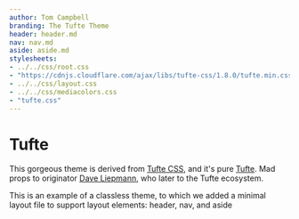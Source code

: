 ```yaml
---
author: Tom Campbell
branding: The Tufte Theme
header: header.md
nav: nav.md
aside: aside.md
stylesheets:
- ../../css/root.css
- "https://cdnjs.cloudflare.com/ajax/libs/tufte-css/1.8.0/tufte.min.css"
- ../../css/layout.css
- ../../css/mediacolors.css
- "tufte.css"
---
```

# Tufte

This gorgeous theme is derived from [Tufte CSS](https://edwardtufte.github.io/tufte-css/),
and it's pure [Tufte](https://www.edwardtufte.com).
Mad props to originator [Dave Liepmann](https://www.daveliepmann.com), who later
to the Tufte ecosystem.

This is an example of a classless theme, to which we
added a minimal layout file to support layout elements:
header, nav, and aside
